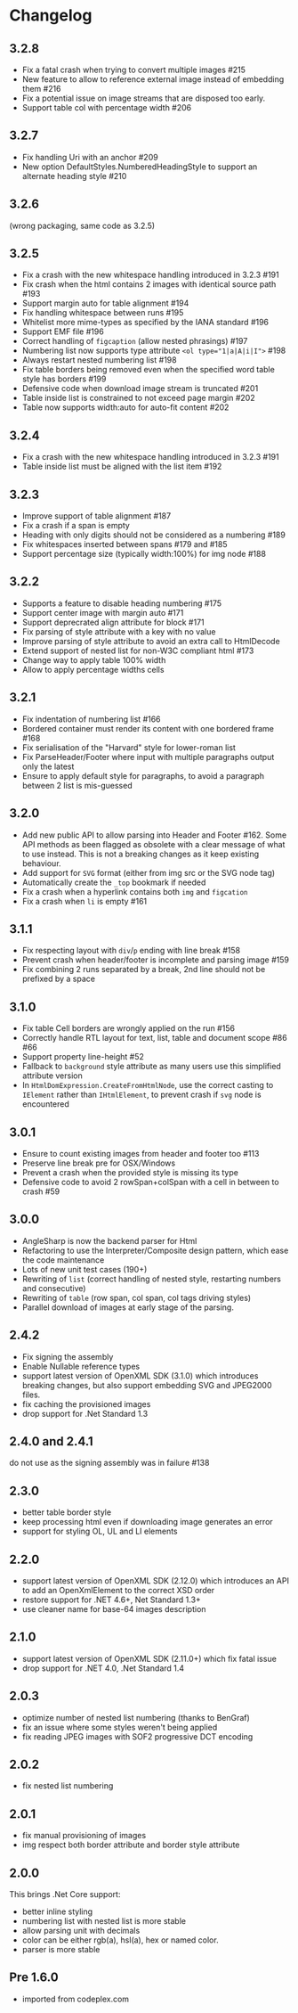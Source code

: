 # Changelog

## 3.2.8

- Fix a fatal crash when trying to convert multiple images #215
- New feature to allow to reference external image instead of embedding them #216
- Fix a potential issue on image streams that are disposed too early.
- Support table col with percentage width #206

## 3.2.7

- Fix handling Uri with an anchor #209
- New option DefaultStyles.NumberedHeadingStyle to support an alternate heading style #210

## 3.2.6

(wrong packaging, same code as 3.2.5)

## 3.2.5

- Fix a crash with the new whitespace handling introduced in 3.2.3 #191
- Fix crash when the html contains 2 images with identical source path #193
- Support margin auto for table alignment #194
- Fix handling whitespace between runs #195
- Whitelist more mime-types as specified by the IANA standard #196
- Support EMF file #196
- Correct handling of `figcaption` (allow nested phrasings) #197
- Numbering list now supports type attribute `<ol type="1|a|A|i|I">` #198
- Always restart nested numbering list #198
- Fix table borders being removed even when the specified word table style has borders #199
- Defensive code when download image stream is truncated #201
- Table inside list is constrained to not exceed page margin #202
- Table now supports width:auto for auto-fit content #202

## 3.2.4

- Fix a crash with the new whitespace handling introduced in 3.2.3 #191
- Table inside list must be aligned with the list item #192

## 3.2.3

- Improve support of table alignment #187
- Fix a crash if a span is empty
- Heading with only digits should not be considered as a numbering #189
- Fix whitespaces inserted between spans #179 and #185
- Support percentage size (typically width:100%) for img node #188

## 3.2.2

- Supports a feature to disable heading numbering #175
- Support center image with margin auto #171
- Support deprecrated align attribute for block #171
- Fix parsing of style attribute with a key with no value
- Improve parsing of style attribute to avoid an extra call to HtmlDecode
- Extend support of nested list for non-W3C compliant html #173
- Change way to apply table 100% width
- Allow to apply percentage widths cells

## 3.2.1

- Fix indentation of numbering list #166
- Bordered container must render its content with one bordered frame #168
- Fix serialisation of the "Harvard" style for lower-roman list
- Fix ParseHeader/Footer where input with multiple paragraphs output only the latest
- Ensure to apply default style for paragraphs, to avoid a paragraph between 2 list is mis-guessed

## 3.2.0

- Add new public API to allow parsing into Header and Footer #162. Some API methods as been flagged as obsolete with a clear message of what to use instead.
  This is not a breaking changes as it keep existing behaviour.
- Add support for `SVG` format (either from img src or the SVG node tag)
- Automatically create the `_top` bookmark if needed
- Fix a crash when a hyperlink contains both `img` and `figcation`
- Fix a crash when `li` is empty #161

## 3.1.1

- Fix respecting layout with `div`/`p` ending with line break #158
- Prevent crash when header/footer is incomplete and parsing image #159
- Fix combining 2 runs separated by a break, 2nd line should not be prefixed by a space

## 3.1.0

- Fix table Cell borders are wrongly applied on the run #156
- Correctly handle RTL layout for text, list, table and document scope #86 #66
- Support property line-height #52
- Fallback to `background` style attribute as many users use this simplified attribute version
- In `HtmlDomExpression.CreateFromHtmlNode`, use the correct casting to `IElement` rather than `IHtmlElement`, to prevent crash if `svg` node is encountered

## 3.0.1

- Ensure to count existing images from header and footer too #113
- Preserve line break pre for OSX/Windows
- Prevent a crash when the provided style is missing its type
- Defensive code to avoid 2 rowSpan+colSpan with a cell in between to crash #59

## 3.0.0

- AngleSharp is now the backend parser for Html
- Refactoring to use the Interpreter/Composite design pattern, which ease the code maintenance
- Lots of new unit test cases (190+)
- Rewriting of `list` (correct handling of nested style, restarting numbers and consecutive)
- Rewriting of `table` (row span, col span, col tags driving styles)
- Parallel download of images at early stage of the parsing.

## 2.4.2

- Fix signing the assembly
- Enable Nullable reference types
- support latest version of OpenXML SDK (3.1.0) which introduces breaking changes, but also support embedding SVG and JPEG2000 files.
- fix caching the provisioned images
- drop support for .Net Standard 1.3

## 2.4.0 and 2.4.1

do not use as the signing assembly was in failure #138

## 2.3.0

- better table border style
- keep processing html even if downloading image generates an error
- support for styling OL, UL and LI elements

## 2.2.0

- support latest version of OpenXML SDK (2.12.0) which introduces an API to add an OpenXmlElement to the correct XSD order
- restore support for .NET 4.6+, Net Standard 1.3+
- use cleaner name for base-64 images description

## 2.1.0

- support latest version of OpenXML SDK (2.11.0+) which fix fatal issue
- drop support for .NET 4.0, .Net Standard 1.4

## 2.0.3

- optimize number of nested list numbering (thanks to BenGraf)
- fix an issue where some styles weren't being applied
- fix reading JPEG images with SOF2 progressive DCT encoding

## 2.0.2

- fix nested list numbering

## 2.0.1

- fix manual provisioning of images
- img respect both border attribute and border style attribute

## 2.0.0

This brings .Net Core support:

- better inline styling
- numbering list with nested list is more stable
- allow parsing unit with decimals
- color can be either rgb(a), hsl(a), hex or named color.
- parser is more stable

## Pre 1.6.0

- imported from codeplex.com
